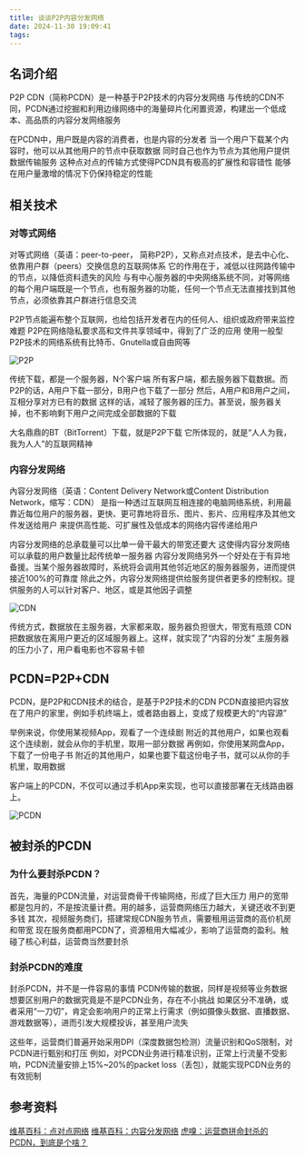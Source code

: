 ```yaml
---
title: 谈谈P2P内容分发网络
date: 2024-11-30 19:09:41
tags:
---
```


## 名词介绍
P2P CDN（简称PCDN）是一种基于P2P技术的内容分发网络
与传统的CDN不同，PCDN通过挖掘和利用边缘网络中的海量碎片化闲置资源，构建出一个低成本、高品质的内容分发网络服务

在PCDN中，用户既是内容的消费者，也是内容的分发者
当一个用户下载某个内容时，他可以从其他用户的节点中获取数据
同时自己也作为节点为其他用户提供数据传输服务
这种点对点的传输方式使得PCDN具有极高的扩展性和容错性
能够在用户量激增的情况下仍保持稳定的性能

## 相关技术
### 对等式网络
对等式网络（英语：peer-to-peer， 简称P2P），又称点对点技术，是去中心化、依靠用户群（peers）交换信息的互联网体系
它的作用在于，减低以往网路传输中的节点，以降低资料遗失的风险
与有中心服务器的中央网络系统不同，对等网络的每个用户端既是一个节点，也有服务器的功能，任何一个节点无法直接找到其他节点，必须依靠其户群进行信息交流

P2P节点能遍布整个互联网，也给包括开发者在内的任何人、组织或政府带来监控难题
P2P在网络隐私要求高和文件共享领域中，得到了广泛的应用
使用一般型P2P技术的网络系统有比特币、Gnutella或自由网等

![P2P](https://s2.loli.net/2024/09/17/V9zNYf6ld1vtyXA.png)

传统下载，都是一个服务器，N个客户端
所有客户端，都去服务器下载数据。而P2P的话，A用户下载一部分，B用户也下载了一部分
然后，A用户和B用户之间，互相分享对方已有的数据
这样的话，减轻了服务器的压力。甚至说，服务器关掉，也不影响剩下用户之间完成全部数据的下载

大名鼎鼎的BT（BitTorrent）下载，就是P2P下载
它所体现的，就是“人人为我，我为人人”的互联网精神

### 内容分发网络
內容分发网络（英语：Content Delivery Network或Content Distribution Network，缩写：CDN）
是指一种透过互联网互相连接的电脑网络系统，利用最靠近每位用户的服务器，更快、更可靠地将音乐、图片、影片、应用程序及其他文件发送给用户
来提供高性能、可扩展性及低成本的网络内容传递给用户

内容分发网络的总承载量可以比单一骨干最大的带宽还要大
这使得内容分发网络可以承载的用户数量比起传统单一服务器
内容分发网络另外一个好处在于有异地备援。当某个服务器故障时，系统将会调用其他邻近地区的服务器服务，进而提供接近100%的可靠度
除此之外，内容分发网络提供给服务提供者更多的控制权。提供服务的人可以针对客户、地区，或是其他因子调整

![CDN](https://s2.loli.net/2024/09/17/nOfdHEKtow3bu5B.png)

传统方式，数据放在主服务器，大家都来取，服务器负担很大，带宽有瓶颈
CDN把数据放在离用户更近的区域服务器上。这样，就实现了“内容的分发”
主服务器的压力小了，用户看电影也不容易卡顿

## PCDN=P2P+CDN
PCDN，是P2P和CDN技术的结合，是基于P2P技术的CDN
PCDN直接把内容放在了用户的家里，例如手机终端上，或者路由器上，变成了规模更大的“内容源”

举例来说，你使用某视频App，观看了一个连续剧
附近的其他用户，如果也观看这个连续剧，就会从你的手机里，取用一部分数据
再例如，你使用某网盘App，下载了一份电子书
附近的其他用户，如果也要下载这份电子书，就可以从你的手机里，取用数据

客户端上的PCDN，不仅可以通过手机App来实现，也可以直接部署在无线路由器上。

![PCDN](https://s2.loli.net/2024/09/17/Iq7cd6KELfmNaMw.png)

## 被封杀的PCDN
### 为什么要封杀PCDN？
首先，海量的PCDN流量，对运营商骨干传输网络，形成了巨大压力
用户的宽带都是包月的，不是按流量计费。用的越多，运营商网络压力越大，关键还收不到更多钱
其次，视频服务商们，搭建常规CDN服务节点，需要租用运营商的高价机房和带宽
现在服务商都用PCDN了，资源租用大幅减少，影响了运营商的盈利。触碰了核心利益，运营商当然要封杀

### 封杀PCDN的难度
封杀PCDN，并不是一件容易的事情
PCDN传输的数据，同样是视频等业务数据
想要区别用户的数据究竟是不是PCDN业务，存在不小挑战
如果区分不准确，或者采用“一刀切”，肯定会影响用户的正常上行需求（例如摄像头数据、直播数据、游戏数据等），进而引发大规模投诉，甚至用户流失

这些年，运营商们普遍开始采用DPI（深度数据包检测）流量识别和QoS限制，对PCDN进行甄别和打压
例如，对PCDN业务进行精准识别，正常上行流量不受影响，PCDN流量安排上15%~20%的packet loss（丢包），就能实现PCDN业务的有效扼制

## 参考资料
[维基百科：点对点网络](https://zh.wikipedia.org/wiki/%E5%B0%8D%E7%AD%89%E7%B6%B2%E8%B7%AF)
[维基百科：内容分发网络](https://zh.wikipedia.org/wiki/%E5%85%A7%E5%AE%B9%E5%82%B3%E9%81%9E%E7%B6%B2%E8%B7%AF)
[虎嗅：运营商拼命封杀的PCDN，到底是个啥？](https://www.huxiu.com/article/2622679.html)
